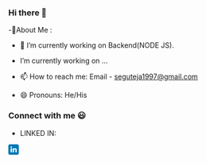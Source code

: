 ### Hi there 👋
-💫About Me :
- 🔭 I’m currently working on Backend(NODE JS).
-  I’m currently working on ...


- 📫 How to reach me: Email - seguteja1997@gmail.com
- 😄 Pronouns: He/His

### Connect with me :smiley:
- LINKED IN:
<a href="https://www.linkedin.com/in/teja-segu-26472717a/">
  <img align="left" alt="Vedant Jajoo Linkdin" width="21px" src="https://raw.githubusercontent.com/edent/SuperTinyIcons/099dc12b59179d07d534069bc8551718f786d91a/images/svg/linkedin.svg" />
</a>


